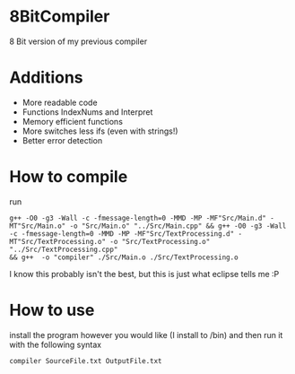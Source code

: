 # 8BitCompiler
 8 Bit version of my previous compiler
 # Additions
 + More readable code
 + Functions IndexNums and Interpret
 + Memory efficient functions
 + More switches less ifs (even with strings!)
 + Better error detection

 # How to compile
 run 
 
 ```
 g++ -O0 -g3 -Wall -c -fmessage-length=0 -MMD -MP -MF"Src/Main.d" -MT"Src/Main.o" -o "Src/Main.o" "../Src/Main.cpp" && g++ -O0 -g3 -Wall -c -fmessage-length=0 -MMD -MP -MF"Src/TextProcessing.d" -MT"Src/TextProcessing.o" -o "Src/TextProcessing.o" "../Src/TextProcessing.cpp"
 && g++  -o "compiler" ./Src/Main.o ./Src/TextProcessing.o
 ```
 
 I know this probably isn't the best, but this is just what eclipse tells me :P
 
 # How to use
 install the program however you would like (I install to /bin) and then run it with the following syntax
 
 ```
 compiler SourceFile.txt OutputFile.txt
 ```
